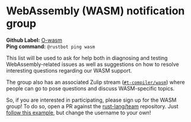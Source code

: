 # WebAssembly (WASM) notification group

**Github Label:** [O-wasm] <br>
**Ping command:** `@rustbot ping wasm`

[O-wasm]: https://github.com/rust-lang/rust/labels/O-wasm

This list will be used to ask for help both in diagnosing and testing
WebAssembly-related issues as well as suggestions on how to resolve
interesting questions regarding our WASM support.

The group also has an associated Zulip stream ([`#t-compiler/wasm`])
where people can go to pose questions and discuss WASM-specific
topics.

So, if you are interested in participating, please sign up for the
WASM group! To do so, open a PR against the [rust-lang/team]
repository. Just [follow this example][eg], but change the username to
your own!

[`#t-compiler/wasm`]: https://rust-lang.zulipchat.com/#narrow/stream/463513-t-compiler.2Fwasm
[rust-lang/team]: https://github.com/rust-lang/team
[eg]: https://github.com/rust-lang/team/pull/1581
